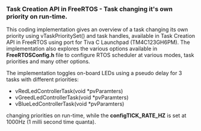 ### Task Creation API in FreeRTOS - Task changing it's own priority on run-time.</br>
This coding implementation gives an overview of a task changing its own priority using vTaskPrioritySet() and task handles, available in Task Creation API in FreeRTOS using port for Tiva C Launchpad (TM4C123GH6PM). The implementation also explores the various options available in **FreeRTOSConfig.h** file to configure RTOS scheduler at various modes, task priorities and many other options.</br>

The implementation toggles on-board LEDs using a pseudo delay for 3 tasks with different priorities: 
- vRedLedControllerTask(void *pvParamters)
- vGreedLedControllerTask(void *pvParamters)
- vBlueLedControllerTask(void *pvParamters)</br>

changing priorities on run-time, while the **configTICK_RATE_HZ** is set at 1000Hz (1 milli second time quanta).
